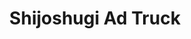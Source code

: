---
layout: holo9song
title: "Shijoshugi Ad Truck"
songno: 3
thumbfile: "03_adtruck"

streamlink: "https://hip.streamlink.to/SHIJOSHUGIADTRUCK"
nyaaid: "https://nyaa.si/view/1323777"
yt_playlistid: "OLAK5uy_npi29mR3J9z5AQjPb954ZTwNQgDoGKi50"

info:
    title: "Shijoshugi Ad Truck"
    othertitle: "至上主義アドトラック"
    singer: "Ookami Mio, Shiranui Flare, Natsuiro Matsuri"
    lyrics: "Haru (はる)"
    composer: "如月結愛"
    arranger: "如月結愛"
    extras:
        - role: "Guitar & Bass"
          name: "如月結愛"
---